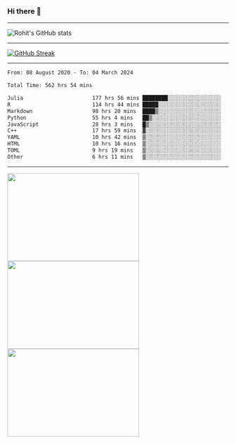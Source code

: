 ### Hi there 👋

<hr/>

![Rohit's GitHub stats](https://github-readme-stats.vercel.app/api?username=RohitRathore1&show_icons=true&theme=transparent)

<hr/>

[![GitHub Streak](http://github-readme-streak-stats.herokuapp.com?user=RohitRathore1&theme=dark&mode=weekly)](https://git.io/streak-stats)

<hr/>

<!--START_SECTION:waka-->

```txt
From: 08 August 2020 - To: 04 March 2024

Total Time: 562 hrs 54 mins

Julia                      177 hrs 56 mins ████████░░░░░░░░░░░░░░░░░   31.61 %
R                          114 hrs 44 mins █████░░░░░░░░░░░░░░░░░░░░   20.38 %
Markdown                   98 hrs 20 mins  ████▒░░░░░░░░░░░░░░░░░░░░   17.47 %
Python                     55 hrs 4 mins   ██▒░░░░░░░░░░░░░░░░░░░░░░   09.78 %
JavaScript                 28 hrs 3 mins   █▒░░░░░░░░░░░░░░░░░░░░░░░   04.98 %
C++                        17 hrs 59 mins  ▓░░░░░░░░░░░░░░░░░░░░░░░░   03.20 %
YAML                       10 hrs 42 mins  ▒░░░░░░░░░░░░░░░░░░░░░░░░   01.90 %
HTML                       10 hrs 16 mins  ▒░░░░░░░░░░░░░░░░░░░░░░░░   01.82 %
TOML                       9 hrs 19 mins   ▒░░░░░░░░░░░░░░░░░░░░░░░░   01.66 %
Other                      6 hrs 11 mins   ▒░░░░░░░░░░░░░░░░░░░░░░░░   01.10 %
```

<!--END_SECTION:waka-->

<hr/>

<p>
  <img src="https://wakatime.com/share/@TeAmp0is0N/0205e68a-e5ed-48bf-b870-3c94c1fa77d3.svg" width="300" height="200">
  <img src="https://wakatime.com/share/@TeAmp0is0N/3935ee43-08a3-493e-8b95-60c1f9204b15.svg" width="300" height="200">
  <img src="https://wakatime.com/share/@TeAmp0is0N/8717aacc-7340-44e0-abb1-987dc9823fcd.svg" width="300" height="200">
</p>





